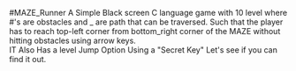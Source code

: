 #MAZE_Runner
A Simple Black screen C language game with 10 level where #'s are obstacles and _ are path that can be traversed. Such that the player  has to reach top-left corner from bottom_right corner of the MAZE without hitting obstacles using arrow keys.  
IT Also Has a level Jump Option Using a "Secret Key"
Let's see if you can find it out.

